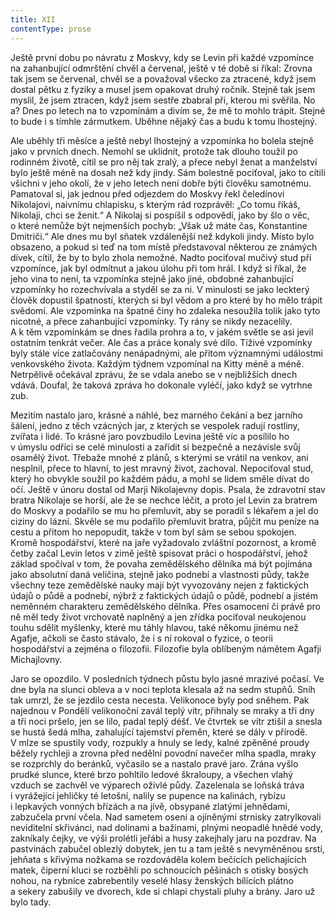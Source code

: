 ```yaml
---
title: XII
contentType: prose
---
```


<section>

Ještě první dobu po návratu z Moskvy, kdy se Levin při každé vzpomínce na zahanbující odmrštění chvěl a červenal, ještě v té době si říkal: Zrovna tak jsem se červenal, chvěl se a považoval všecko za ztracené, když jsem dostal pětku z fyziky a musel jsem opakovat druhý ročník. Stejně tak jsem myslil, že jsem ztracen, když jsem sestře zbabral při, kterou mi svěřila. No a? Dnes po letech na to vzpomínám a divím se, že mě to mohlo trápit. Stejné to bude i s tímhle zármutkem. Uběhne nějaký čas a budu k tomu lhostejný.

Ale uběhly tři měsíce a ještě nebyl lhostejný a vzpomínka ho bolela stejně jako v prvních dnech. Nemohl se uklidnit, protože tak dlouho toužil po rodinném životě, cítil se pro něj tak zralý, a přece nebyl ženat a manželství bylo ještě méně na dosah než kdy jindy. Sám bolestně pociťoval, jako to cítili všichni v jeho okolí, že v jeho letech není dobře býti člověku samotnému. Pamatoval si, jak jednou před odjezdem do Moskvy řekl čeledínovi Nikolajovi, naivnímu chlapisku, s kterým rád rozprávěl: „Co tomu říkáš, Nikolaji, chci se ženit.“ A Nikolaj si pospíšil s odpovědí, jako by šlo o věc, o které nemůže být nejmenších pochyb: „Však už máte čas, Konstantine Dmitriči.“ Ale dnes mu byl sňatek vzdálenější než kdykoli jindy. Místo bylo obsazeno, a pokud si teď na tom místě představoval některou ze známých dívek, cítil, že by to bylo zhola nemožné. Nadto pociťoval mučivý stud při vzpomínce, jak byl odmítnut a jakou úlohu při tom hrál. I když si říkal, že jeho vina to není, ta vzpomínka stejně jako jiné, obdobné zahanbující vzpomínky ho rozechvívala a styděl se za ni. V minulosti se jako leckterý člověk dopustil špatností, kterých si byl vědom a pro které by ho mělo trápit svědomí. Ale vzpomínka na špatné činy ho zdaleka nesoužila tolik jako tyto nicotné, a přece zahanbující vzpomínky. Ty rány se nikdy nezacelily. A k těm vzpomínkám se dnes řadila prohra a to, v jakém světle se asi jevil ostatním tenkrát večer. Ale čas a práce konaly své dílo. Tíživé vzpomínky byly stále více zatlačovány nenápadnými, ale přitom významnými událostmi venkovského života. Každým týdnem vzpomínal na Kitty méně a méně. Netrpělivě očekával zprávu, že se vdala anebo se v nejbližších dnech vdává. Doufal, že taková zpráva ho dokonale vyléčí, jako když se vytrhne zub.

Mezitím nastalo jaro, krásné a náhlé, bez marného čekání a bez jarního šálení, jedno z těch vzácných jar, z kterých se vespolek radují rostliny, zvířata i lidé. To krásné jaro povzbudilo Levina ještě víc a posílilo ho v úmyslu odříci se celé minulosti a zařídit si bezpečně a nezávisle svůj osamělý život. Třebaže mnohé z plánů, s kterými se vrátil na venkov, ani nesplnil, přece to hlavní, to jest mravný život, zachoval. Nepociťoval stud, který ho obvykle soužil po každém pádu, a mohl se lidem směle dívat do očí. Ještě v únoru dostal od Marji Nikolajevny dopis. Psala, že zdravotní stav bratra Nikolaje se horší, ale že se nechce léčit, a proto jel Levin za bratrem do Moskvy a podařilo se mu ho přemluvit, aby se poradil s lékařem a jel do ciziny do lázní. Skvěle se mu podařilo přemluvit bratra, půjčit mu peníze na cestu a přitom ho nepopudit, takže v tom byl sám se sebou spokojen. Kromě hospodářství, které na jaře vyžadovalo zvláštní pozornost, a kromě četby začal Levin letos v zimě ještě spisovat práci o hospodářství, jehož základ spočíval v tom, že povaha zemědělského dělníka má být pojímána jako absolutní daná veličina, stejně jako podnebí a vlastnosti půdy, takže všechny teze zemědělské nauky mají být vyvozovány nejen z faktických údajů o půdě a podnebí, nýbrž z faktických údajů o půdě, podnebí a jistém neměnném charakteru zemědělského dělníka. Přes osamocení či právě pro ně měl tedy život vrchovatě naplněný a jen zřídka pociťoval neukojenou touhu sdělit myšlenky, které mu táhly hlavou, také někomu jinému než Agafje, ačkoli se často stávalo, že i s ní rokoval o fyzice, o teorii hospodářství a zejména o filozofii. Filozofie byla oblíbeným námětem Agafji Michajlovny.

Jaro se opozdilo. V posledních týdnech půstu bylo jasné mrazivé počasí. Ve dne byla na slunci obleva a v noci teplota klesala až na sedm stupňů. Sníh tak umrzl, že se jezdilo cesta necesta. Velikonoce byly pod sněhem. Pak najednou v Pondělí velikonoční zavál teplý vítr, přihnaly se mraky a tři dny a tři noci pršelo, jen se lilo, padal teplý déšť. Ve čtvrtek se vítr ztišil a snesla se hustá šedá mlha, zahalující tajemství přeměn, které se dály v přírodě. V mlze se spustily vody, rozpukly a hnuly se ledy, kalné zpěněné proudy běžely rychleji a zrovna před nedělní povodní navečer mlha spadla, mraky se rozprchly do beránků, vyčasilo se a nastalo pravé jaro. Zrána vyšlo prudké slunce, které brzo pohltilo ledové škraloupy, a všechen vlahý vzduch se zachvěl ve výparech oživlé půdy. Zazelenala se loňská tráva i vyrážející jehličky té letošní, nalily se pupence na kalinách, rybízu i lepkavých vonných břízách a na jívě, obsypané zlatými jehnědami, zabzučela první včela. Nad sametem osení a ojíněnými strnisky zatrylkovali neviditelní skřivánci, nad dolinami a bažinami, plnými neopadlé hnědé vody, zakníkaly čejky, ve výši prolétli jeřábi a husy zakejhaly jaru na pozdrav. Na pastvinách zabučel oblezlý dobytek, jen tu a tam ještě s nevyměněnou srstí, jehňata s křivýma nožkama se rozdováděla kolem bečících pelichajících matek, čiperní kluci se rozběhli po schnoucích pěšinách s otisky bosých nohou, na rybníce zabrebentily veselé hlasy ženských bílících plátno a sekery zabušily ve dvorech, kde si chlapi chystali pluhy a brány. Jaro už bylo tady.

</section>
